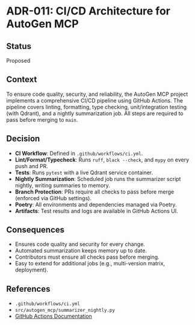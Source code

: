 # ADR-011: CI/CD Architecture for AutoGen MCP

## Status
Proposed

## Context

To ensure code quality, security, and reliability, the AutoGen MCP project implements a comprehensive CI/CD pipeline using GitHub Actions. The pipeline covers linting, formatting, type checking, unit/integration testing (with Qdrant), and a nightly summarization job. All steps are required to pass before merging to `main`.

## Decision

- **CI Workflow**: Defined in `.github/workflows/ci.yml`.
- **Lint/Format/Typecheck**: Runs `ruff`, `black --check`, and `mypy` on every push and PR.
- **Tests**: Runs `pytest` with a live Qdrant service container.
- **Nightly Summarization**: Scheduled job runs the summarizer script nightly, writing summaries to memory.
- **Branch Protection**: PRs require all checks to pass before merge (enforced via GitHub settings).
- **Poetry**: All environments and dependencies managed via Poetry.
- **Artifacts**: Test results and logs are available in GitHub Actions UI.

## Consequences

- Ensures code quality and security for every change.
- Automated summarization keeps memory up to date.
- Contributors must ensure all checks pass before merging.
- Easy to extend for additional jobs (e.g., multi-version matrix, deployment).

## References
- `.github/workflows/ci.yml`
- `src/autogen_mcp/summarizer_nightly.py`
- [GitHub Actions Documentation](https://docs.github.com/en/actions)
